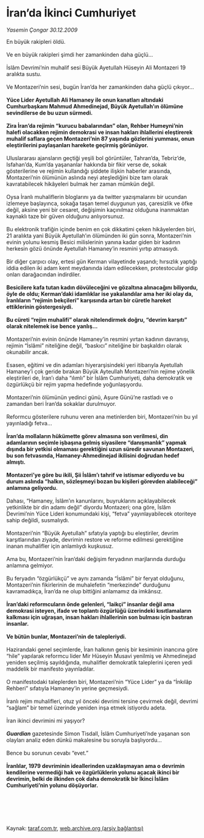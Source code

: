# İran’da İkinci Cumhuriyet

*Yasemin Çongar 30.12.2009*

<div class="taraf_structure_2col_1zq">
<div class="margen_n">



 <p>En büyük rakipleri öldü. <br/><br/>Ve en büyük rakipleri şimdi her zamankinden daha güçlü... <br/><br/>İslâm Devrimi’nin muhalif sesi Büyük Ayetullah Hüseyin Ali Montazeri 19 aralıkta sustu. <br/><br/>Ve Montazeri’nin sesi, bugün İran’da her zamankinden daha güçlü çıkıyor...<b> <br/><br/>Yüce Lider Ayetullah Ali Hamaney ile onun kanatları altındaki Cumhurbaşkanı Mahmud Ahmedinejad, Büyük Ayetullah’ın ölümüne sevindilerse de bu uzun sürmedi. <br/><br/>Zira İran’da rejimin “kurucu babalarından” olan, Rehber Humeyni’nin halefi olacakken rejimin demokrasi ve insan hakları ihlallerini eleştirerek muhalif saflara geçen Montazeri’nin 87 yaşında gözlerini yumması, onun eleştirilerini paylaşanları harekete geçirmiş görünüyor.</b> <br/><br/>Uluslararası ajansların geçtiği yeşili bol görüntüler, Tahran’da, Tebriz’de, Isfahan’da, Kum’da yaşananlar hakkında bir fikir verse de, sokak gösterilerine ve rejimin kullandığı şiddete ilişkin haberler arasında, Montazeri’nin ölümünün aslında neyi ateşlediğini bize tam olarak kavratabilecek hikâyeleri bulmak her zaman mümkün değil. <br/><br/>Oysa İranlı muhaliflerin bloglarını ya da twitter yazışmalarını bir ucundan izlemeye başlayınca, sokağa taşan temel duygunun yas, çaresizlik ve öfke değil, aksine yeni bir cesaret, değişimin kaçınılmaz olduğuna inanmaktan kaynaklı taze bir güven olduğunu anlıyorsunuz. <br/><br/>Bu elektronik trafiğin içinde benim en çok dikkatimi çeken hikâyelerden biri, 21 aralıkta yani Büyük Ayetullah’ın ölümünden iki gün sonra, Montazeri’nin evinin yolunu kesmiş Besici milislerinin yanına kadar giden bir kadının herkesin gözü önünde Ayetullah Hamaney’in resmini yırtıp atmasıydı. <br/><br/>Bir diğer çarpıcı olay, ertesi gün Kerman vilayetinde yaşandı; hırsızlık yaptığı iddia edilen iki adam kent meydanında idam edilecekken, protestocular gidip onları darağacından indirdiler. <b><br/><br/>Besicilere kafa tutan kadın dövüleceğini ve gözaltına alınacağını biliyordu, öyle de oldu; Kerman’daki idamlıklar ise yakalandılar ama her iki olay da, İranlıların “rejimin bekçileri” karşısında artan bir cüretle hareket ettiklerinin göstergesiydi. <br/><br/>Bu cüreti “rejim muhalifi” olarak nitelendirmek doğru, “devrim karşıtı” olarak nitelemek ise bence yanlış...</b> <br/><br/>Montazeri’nin evinin önünde Hamaney’in resmini yırtan kadının davranışı, rejimin “İslâmi” niteliğine değil, “baskıcı” niteliğine bir başkaldırı olarak okunabilir ancak. <br/><br/>Esasen, eğitimi ve din adamları hiyerarşisindeki yeri itibarıyla Ayetullah Hamaney’i çok geride bırakan Büyük Ayteullah Montazeri’nin rejime yönelik eleştirileri de, İran’ı daha “ılımlı” bir İslâm Cumhuriyeti, daha demokratik ve özgürlükçü bir rejim yapma hedefinde yoğunlaşıyordu. <br/><br/>Montazeri’nin ölümünün yedinci günü, Aşure Günü’ne rastladı ve o zamandan beri İran’da sokaklar durulmuyor. <br/><br/>Reformcu gösterilere ruhunu veren ana metinlerden biri, Montazeri’nin bu yıl yayınladığı fetva...<b> <br/><br/>İran’da mollaların hükümette görev almasına son verilmesi, din adamlarının seçimle işbaşına gelmiş siyasilere “danışmanlık” yapmak dışında bir yetkisi olmaması gerektiğini uzun süredir savunan Montazeri, bu son fetvasında, Hamaney-Ahmedinejad ikilisini doğrudan hedef almıştı. <br/><br/>Montazeri’ye göre bu ikili, Şii İslâm’ı tahrif ve istismar ediyordu ve bu durum aslında “halkın, sözleşmeyi bozan bu kişileri görevden alabileceği” anlamına geliyordu.</b> <br/><br/>Dahası, “Hamaney, İslâm’ın kanunlarını, buyruklarını açıklayabilecek yetkinlikte bir din adamı değil” diyordu Montazeri; ona göre, İslâm Devrimi’nin Yüce Lideri konumundaki kişi, “fetva” yayınlayabilecek otoriteye sahip değildi, susmalıydı. <br/><br/>Montazeri’nin “Büyük Ayetullah” sıfatıyla yaptığı bu eleştiriler, devrim karşıtlarından ziyade, devrimin restore ve reforme edilmesi gerektiğine inanan muhalifler için anlamlıydı kuşkusuz. <br/><br/>Ama bu, Montazeri’nin İran’daki değişim feryadının marjlarında durduğu anlamına gelmiyor. <br/><br/>Bu feryadın “özgürlükçü” ve aynı zamanda “İslâmi” bir feryat olduğunu, Montazeri’nin fikirlerinin de muhalefetin “merkezinde” durduğunu kavramadıkça, İran’da ne olup bittiğini anlamamız da imkânsız.<b> <br/><br/>İran’daki reformcuların önde gelenleri, “laikçi” insanlar değil ama demokrasi isteyen, ifade ve toplantı özgürlüğü üzerindeki kısıtlamaların kalkması için uğraşan, insan hakları ihlallerinin son bulması için bastıran insanlar. <br/><br/>Ve bütün bunlar, Montazeri’nin de talepleriydi.</b> <br/><br/>Hazirandaki genel seçimlerde, İran halkının geniş bir kesiminin inancına göre “hile” yapılarak reformcu lider Mir Hüseyin Musavi yenilmiş ve Ahmedinejad yeniden seçilmiş sayıldığında, muhalifler demokratik taleplerini içeren yedi maddelik bir manifesto yayınladılar. <br/><br/>O manifestodaki taleplerden biri, Montazeri’nin “Yüce Lider” ya da “İnkılâp Rehberi” sıfatıyla Hamaney’in yerine geçmesiydi. <br/><br/>İranlı rejim muhalifleri, otuz yıl önceki devrimi tersine çevirmek değil, devrimi “sağlam” bir temel üzerinde yeniden inşa etmek istiyordu adeta. <br/><br/>İran ikinci devrimini mi yaşıyor? <b><i><br/><br/>Guardian</i></b> gazetesinde Simon Tisdall, İslâm Cumhuriyeti’nde yaşanan son olayları analiz eden dünkü makalesine bu soruyla başlıyordu... <br/><br/>Bence bu sorunun cevabı “evet.”<b> <br/><br/>İranlılar, 1979 devriminin ideallerinden uzaklaşmayan ama o devrimin kendilerine vermediği hak ve özgürlüklerin yolunu açacak ikinci bir devrimin, belki de ilkinden çok daha demokratik bir İkinci İslâm Cumhuriyeti’nin yolunu döşüyorlar.</b></p>
<br/>
<br/>
<br/>



<br/>


<div id="taraf_not">
</div>

</div>


</div>

Kaynak: [taraf.com.tr](http://taraf.com.tr:80/makale/9276.htm), [web.archive.org (arşiv bağlantısı)](http://web.archive.org/web/20100110070600/http://taraf.com.tr:80/makale/9276.htm)
